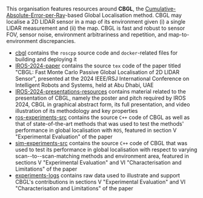 This organisation features resources around **CBGL**, the [Cumulative-Absolute-Error-per-Ray](https://raw.githubusercontent.com/cbgl/IROS-2024-presentations-resources/refs/heads/master/cbgl_graphical_abstract/IROS24_0101_graphical_abstract.png)-based Global Localisation method. CBGL may localise a 2D LIDAR sensor in a map of its environment given (i) a single LIDAR measurement and (ii) the map. CBGL is fast and robust to sensor FOV, sensor noise, environment arbitrariness and repetition, and map-to-environment discrepancies.

- [cbgl](https://github.com/cbgl/cbgl) contains the `roscpp` source code and `docker`-related files for building and deploying it
- [IROS-2024-paper](https://github.com/cbgl/IROS-2024-paper) contains the source `tex` code of the paper titled "CBGL: Fast Monte Carlo Passive Global Localisation of 2D LIDAR Sensor", presented at the 2024 IEEE/RSJ International Conference on Intelligent Robots and Systems, held at Abu Dhabi, UAE
- [IROS-2024-presentations-resources](https://github.com/cbgl/IROS-2024-presentations-resources) contains material related to the presentation of CBGL, namely the poster and pitch required by IROS 2024, CBGL in graphical abstract form, its full presentation, and video illustration of its methodology and key properties
- [ros-experiments-src](https://github.com/cbgl/ros-experiments-src) contains the source `C++` code of CBGL as well as that of state-of-the-art methods that was used to test the methods' performance in global localisation with `ROS`, featured in section V "Experimental Evaluation" of the paper
- [sim-experiments-src](https://github.com/cbgl/sim-experiments-src) contains the source `C++` code of CBGL that was used to test its performance in global localisation with respect to varying scan--to--scan-matching methods and environment area, featured in sections V "Experimental Evaluation" and VI "Characterisation and Limitations" of the paper
- [experiments-logs](https://github.com/cbgl/experiments-logs) contains raw data used to illustrate and support CBGL's contributions in sections V "Experimental Evaluation" and VI "Characterisation and Limitations" of the paper

